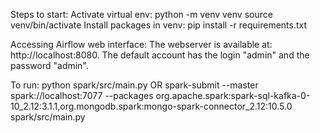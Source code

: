 Steps to start:
    Activate virtual env:
        python -m venv venv
        source venv/bin/activate
    Install packages in venv:
        pip install -r requirements.txt
    

Accessing Airflow web interface:
    The webserver is available at: http://localhost:8080. The default account has the login "admin" and the password "admin".

To run:
python spark/src/main.py 
    OR
spark-submit --master spark://localhost:7077 --packages org.apache.spark:spark-sql-kafka-0-10_2.12:3.1.1,org.mongodb.spark:mongo-spark-connector_2.12:10.5.0  spark/src/main.py 


